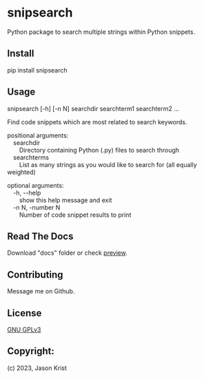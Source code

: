 # snipsearch

Python package to search multiple strings within Python snippets.

## Install

pip install snipsearch

## Usage

snipsearch [-h] [-n N] searchdir searchterm1 searchterm2 ...

Find code snippets which are most related to search keywords.

positional arguments:\
&emsp;searchdir\
&emsp;&emsp;Directory containing Python (.py) files to search through\
&emsp;searchterms\
&emsp;&emsp;List as many strings as you would like to search for (all equally weighted)

optional arguments:\
&emsp;-h, --help\
&emsp;&emsp;show this help message and exit\
&emsp;-n N, -number N\
&emsp;&emsp;Number of code snippet results to print

## Read The Docs

Download "docs" folder or check [preview](https://htmlpreview.github.io/?https://github.com/jkrist2696/snipsearch/blob/main/docs/index.html).

## Contributing

Message me on Github.

## License

[GNU GPLv3](https://choosealicense.com/licenses/gpl-3.0/)

## Copyright:

(c) 2023, Jason Krist
